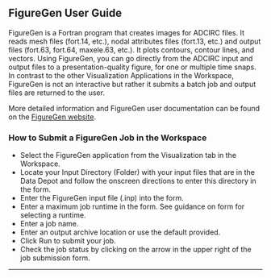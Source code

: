 ## FigureGen User Guide

FigureGen is a Fortran program that creates images for ADCIRC files. It reads mesh files (fort.14, etc.), nodal attributes files (fort.13, etc.) and output files (fort.63, fort.64, maxele.63, etc.). It plots contours, contour lines, and vectors. Using FigureGen, you can go directly from the ADCIRC input and output files to a presentation-quality figure, for one or multiple time snaps. In contrast to the other Visualization Applications in the Workspace, FigureGen is not an interactive but rather it submits a batch job and output files are returned to the user.

More detailed information and FigureGen user documentation can be found on the <a href="https://ccht.ccee.ncsu.edu/figuregen-v-49/" title="FigureGen Website" target="_blank">FigureGen website</a>.

### How to Submit a FigureGen Job in the Workspace

<ul>
<li>Select the FigureGen application from the Visualization tab in the Workspace.</li>
<li>Locate your Input Directory (Folder) with your input files that are in the Data Depot and follow the onscreen directions to enter this directory in the form.</li>
<li>Enter the FigureGen input file (.inp) into the form.</li>
<li>Enter a maximum job runtime in the form. See guidance on form for selecting a runtime.</li>
<li>Enter a job name.</li>
<li>Enter an output archive location or use the default provided.</li>
<li>Click Run to submit your job.</li>
<li>Check the job status by clicking on the arrow in the upper right of the job submission form.</li>
</ul>

---
